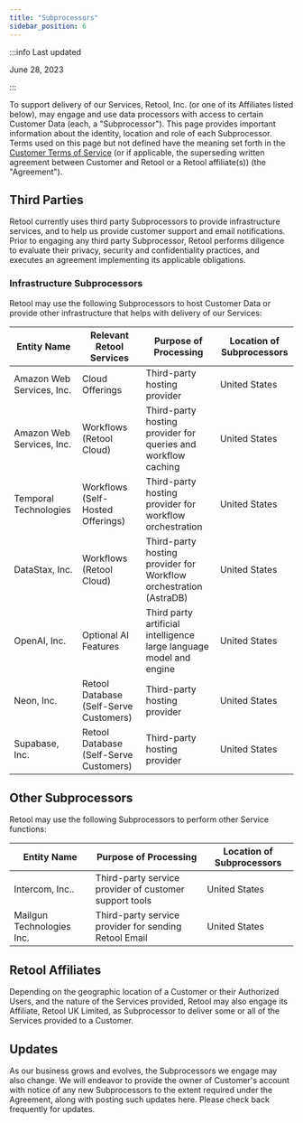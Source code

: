 ```yaml
---
title: "Subprocessors"
sidebar_position: 6
---
```


:::info Last updated

June 28, 2023

:::

To support delivery of our Services, Retool, Inc. (or one of its Affiliates listed below), may engage and use data processors with access to certain Customer Data (each, a "Subprocessor"). This page provides important information about the identity, location and role of each Subprocessor. Terms used on this page but not defined have the meaning set forth in the [Customer Terms of Service](https://retool.com/tos.pdf) (or if applicable, the superseding written agreement between Customer and Retool or a Retool affiliate(s)) (the "Agreement").

## Third Parties

Retool currently uses third party Subprocessors to provide infrastructure services, and to help us provide customer support and email notifications. Prior to engaging any third party Subprocessor, Retool performs diligence to evaluate their privacy, security and confidentiality practices, and executes an agreement implementing its applicable obligations.

### Infrastructure Subprocessors

Retool may use the following Subprocessors to host Customer Data or provide other infrastructure that helps with delivery of our Services:


| Entity Name               | Relevant Retool Services               | Purpose of Processing                                               | Location of Subprocessors |
| ------------------------- | -------------------------------------- | ------------------------------------------------------------------- | ------------------------- |
| Amazon Web Services, Inc. | Cloud Offerings                        | Third-party hosting provider                                        | United States             |
| Amazon Web Services, Inc. | Workflows  <br />(Retool Cloud)          | Third-party hosting provider for queries and workflow caching       | United States             |
| Temporal Technologies     | Workflows (Self-Hosted Offerings)      | Third-party hosting provider for workflow orchestration             | United States             |
| DataStax, Inc.            | Workflows  <br />(Retool Cloud)          | Third-party hosting provider for Workflow orchestration (AstraDB)   | United States             |
| OpenAI, Inc.              | Optional AI Features                   | Third party artificial intelligence large language model and engine | United States             |
| Neon, Inc.                | Retool Database (Self-Serve Customers) | Third-party hosting provider                                        | United States             |
| Supabase, Inc.            | Retool Database (Self-Serve Customers) | Third-party hosting provider                                        | United States             |

## Other Subprocessors

Retool may use the following Subprocessors to perform other Service functions:


| Entity Name               | Purpose of Processing                                  | Location of Subprocessors |
| ------------------------- | ------------------------------------------------------ | ------------------------- |
| Intercom, Inc..           | Third-party service provider of customer support tools | United States             |
| Mailgun Technologies Inc. | Third-party service provider for sending Retool Email  | United States             |

## Retool Affiliates

Depending on the geographic location of a Customer or their Authorized Users, and the nature of the Services provided, Retool may also engage its Affiliate, Retool UK Limited, as Subprocessor to deliver some or all of the Services provided to a Customer.

## Updates

As our business grows and evolves, the Subprocessors we engage may also change. We will endeavor to provide the owner of Customer's account with notice of any new Subprocessors to the extent required under the Agreement, along with posting such updates here. Please check back frequently for updates.
